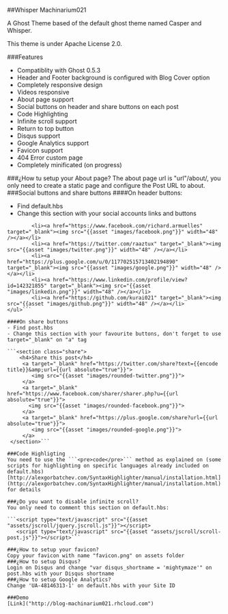 ##Whisper Machinarium021

A Ghost Theme based of the default ghost theme named Casper and Whisper.

This theme is under Apache License 2.0.

###Features
- Compatiblity with Ghost 0.5.3
- Header and Footer background is configured with Blog Cover option
- Completely responsive design
- Videos responsive
- About page support
- Social buttons on header and share buttons on each post
- Code Highlighting
- Infinite scroll support
- Return to top button
- Disqus support
- Google Analytics support
- Favicon support
- 404 Error custom page
- Completely minificated (on progress)

###¿How tu setup your About page?
The about page url is "url"/about/, you only need to create a static page and configure the Post URL to about.
###Social buttons and share buttons
####On header buttons:
- Find default.hbs
- Change this section with your social accounts links and buttons

```<ul class="social">
		<li><a href="https://www.facebook.com/richard.armuelles" target="_blank"><img src="{{asset "images/facebook.png"}}" width="48" /></a></li>
        <li><a href="https://twitter.com/raaztux" target="_blank"><img src="{{asset "images/twitter.png"}}" width="48" /></a></li>
        <li><a href="https://plus.google.com/u/0/117702515713402194890" target="_blank"><img src="{{asset "images/google.png"}}" width="48" /></a></li>
        <li><a href="https://www.linkedin.com/profile/view?id=142321855" target="_blank"><img src="{{asset "images/linkedin.png"}}" width="48" /></a></li>
        <li><a href="https://github.com/kurai021" target="_blank"><img src="{{asset "images/github.png"}}" width="48" /></a></li>
</ul>```

####On share buttons
- Find post.hbs
- Change this section with your favourite buttons, don't forget to use target="_blank" on "a" tag

```<section class="share">
	<h4>Share this post</h4>
     <a target="_blank" href="https://twitter.com/share?text={{encode title}}&amp;url={{url absolute="true"}}">
        <img src="{{asset "images/rounded-twitter.png"}}">
     </a>
   	 <a target="_blank" href="https://www.facebook.com/sharer/sharer.php?u={{url absolute="true"}}">
       <img src="{{asset "images/rounded-facebook.png"}}">
     </a>
     <a target="_blank" href="https://plus.google.com/share?url={{url absolute="true"}}">
        <img src="{{asset "images/rounded-google.png"}}">
     </a>
 </section>```

###Code Highligting
You need to use the ```<pre>code</pre>``` method as explained on (some scripts for highlighting on specific languages already included on default.hbs) [http://alexgorbatchev.com/SyntaxHighlighter/manual/installation.html](http://alexgorbatchev.com/SyntaxHighlighter/manual/installation.html) for details

###¿Do you want to disable infinite scroll?
You only need to comment this section on default.hbs:

```<script type="text/javascript" src="{{asset "assets/jscroll/jquery.jscroll.js"}}"></script>
   <script type="text/javascript" src="{{asset "assets/jscroll/scroll-post.js"}}"></script>```

###¿How to setup your favicon?
Copy your favicon with name "favicon.png" on assets folder
###¿How to setup Disqus?
Login on Disqus and change "var disqus_shortname = 'mightymaze'" on post.hbs with your Disqus shortname
###¿How to setup Google Analytics?
Change 'UA-48146313-1' on default.hbs with your Site ID

###Demo
[Link]("http://blog-machinarium021.rhcloud.com")
